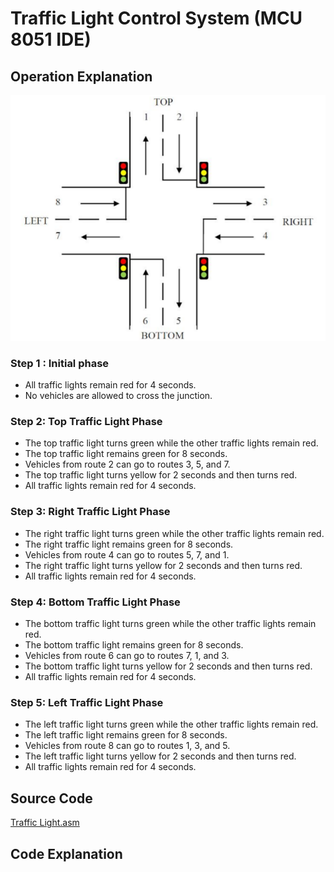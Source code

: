 <h1>Traffic Light Control System (MCU 8051 IDE)</h1>

<h2>Operation Explanation</h2>
<img src="./src/Traffic-Light-Visualization.png" align-items="center" style=" width=70px; height=50px;"></img>

<h3>Step 1 : Initial phase</h3>
<ul>
    <li>All traffic lights remain red for 4 seconds.</li>
    <li>No vehicles are allowed to cross the junction.</li>
</ul>

<h3>Step 2: Top Traffic Light Phase</h3>
<ul>
    <li>The top traffic light turns green while the other traffic lights remain red.</li>
    <li>The top traffic light remains green for 8 seconds.</li>
    <li>Vehicles from route 2 can go to routes 3, 5, and 7.</li>
    <li>The top traffic light turns yellow for 2 seconds and then turns red.</li>
    <li>All traffic lights remain red for 4 seconds.</li>
</ul>

<h3>Step 3: Right Traffic Light Phase</h3>
<ul>
    <li>The right traffic light turns green while the other traffic lights remain red.</li>
    <li>The right traffic light remains green for 8 seconds.</li>
    <li>Vehicles from route 4 can go to routes 5, 7, and 1.</li>
    <li>The right traffic light turns yellow for 2 seconds and then turns red.</li>
    <li>All traffic lights remain red for 4 seconds.</li>
</ul>

<h3>Step 4: Bottom Traffic Light Phase</h3>
<ul>
    <li>The bottom traffic light turns green while the other traffic lights remain red.</li>
    <li>The bottom traffic light remains green for 8 seconds.</li>
    <li>Vehicles from route 6 can go to routes 7, 1, and 3.</li>
    <li>The bottom traffic light turns yellow for 2 seconds and then turns red.</li>
    <li>All traffic lights remain red for 4 seconds.</li>
</ul>

<h3>Step 5: Left Traffic Light Phase</h3>
<ul>
    <li>The left traffic light turns green while the other traffic lights remain red.</li>
    <li>The left traffic light remains green for 8 seconds.</li>
    <li>Vehicles from route 8 can go to routes 1, 3, and 5.</li>
    <li>The left traffic light turns yellow for 2 seconds and then turns red.</li>
    <li>All traffic lights remain red for 4 seconds.</li>
</ul>

<h2>Source Code</h2>
<p><a href="https://github.com/muqriqawiem/Traffic-Light-Control-System/blob/main/src/Traffic%20Light.asm">Traffic Light.asm</a></p>

<h2>Code Explanation</h2>